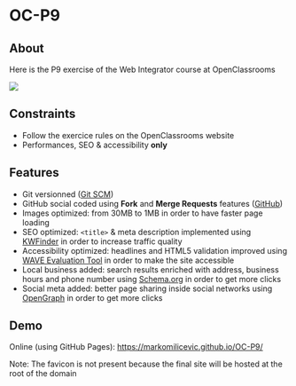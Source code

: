 # OC-P9

## About

Here is the P9 exercise of the Web Integrator course at OpenClassrooms

![](https://user.oc-static.com/upload/2022/06/22/16559176658498_595_P9_DIW%20-%20Inte%CC%81grateur%20Front-End%20%281%29.jpg)

## Constraints

- Follow the exercice rules on the OpenClassrooms website
- Performances, SEO & accessibility **only**

## Features

- Git versionned ([Git SCM](https://git-scm.com/))
- GitHub social coded using **Fork** and **Merge Requests** features ([GitHub](https://github.com/))
- Images optimized: from 30MB to 1MB in order to have faster page loading
- SEO optimized: `<title>` & meta description implemented using [KWFinder](https://mangools.com/kwfinder/) in order to increase traffic quality
- Accessibility optimized: headlines and HTML5 validation improved using [WAVE Evaluation Tool](https://chrome.google.com/webstore/detail/wave-evaluation-tool/jbbplnpkjmmeebjpijfedlgcdilocofh) in order to make the site accessible
- Local business added: search results enriched with address, business hours and phone number using [Schema.org](https://www.schema.org/) in order to get more clicks
- Social meta added: better page sharing inside social networks using [OpenGraph](https://ogp.me/) in order to get more clicks

## Demo

Online (using GitHub Pages): https://markomilicevic.github.io/OC-P9/

Note: The favicon is not present because the final site will be hosted at the root of the domain
